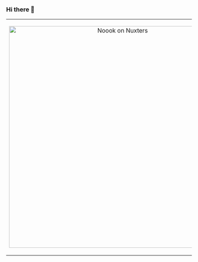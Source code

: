 ### Hi there 👋

<table>
  <tr>
    <td>
      <p align="center">
        <a href="https://nuxters.nuxt.com/noook"><img src="https://nuxters.nuxt.com/noook/__og_image__/og.png" alt="Noook on Nuxters" width="600" /></a>
      </p>
    </td>
  </tr>
</table>
